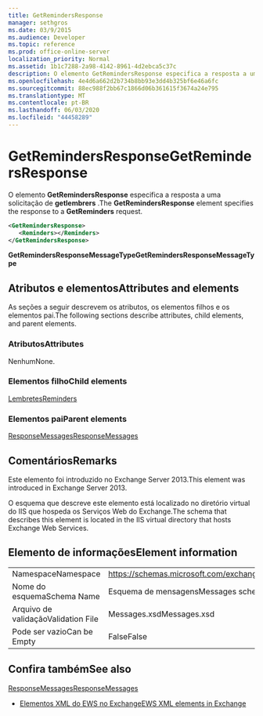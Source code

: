 ```yaml
---
title: GetRemindersResponse
manager: sethgros
ms.date: 03/9/2015
ms.audience: Developer
ms.topic: reference
ms.prod: office-online-server
localization_priority: Normal
ms.assetid: 1b1c7288-2a98-4142-8961-4d2ebca5c37c
description: O elemento GetRemindersResponse especifica a resposta a uma solicitação de getlembrers.
ms.openlocfilehash: 4e4d6a662d2b734b8bb93e3dd4b325bf6e46a6fc
ms.sourcegitcommit: 88ec988f2bb67c1866d06b361615f3674a24e795
ms.translationtype: MT
ms.contentlocale: pt-BR
ms.lasthandoff: 06/03/2020
ms.locfileid: "44458289"
---
```

# <a name="getremindersresponse"></a><span data-ttu-id="37e82-103">GetRemindersResponse</span><span class="sxs-lookup"><span data-stu-id="37e82-103">GetRemindersResponse</span></span>

<span data-ttu-id="37e82-104">O elemento **GetRemindersResponse** especifica a resposta a uma solicitação de **getlembrers** .</span><span class="sxs-lookup"><span data-stu-id="37e82-104">The **GetRemindersResponse** element specifies the response to a **GetReminders** request.</span></span> 
  
```XML
<GetRemindersResponse>
   <Reminders></Reminders>
</GetRemindersResponse>

```

 <span data-ttu-id="37e82-105">**GetRemindersResponseMessageType**</span><span class="sxs-lookup"><span data-stu-id="37e82-105">**GetRemindersResponseMessageType**</span></span>
## <a name="attributes-and-elements"></a><span data-ttu-id="37e82-106">Atributos e elementos</span><span class="sxs-lookup"><span data-stu-id="37e82-106">Attributes and elements</span></span>

<span data-ttu-id="37e82-107">As seções a seguir descrevem os atributos, os elementos filhos e os elementos pai.</span><span class="sxs-lookup"><span data-stu-id="37e82-107">The following sections describe attributes, child elements, and parent elements.</span></span>
  
### <a name="attributes"></a><span data-ttu-id="37e82-108">Atributos</span><span class="sxs-lookup"><span data-stu-id="37e82-108">Attributes</span></span>

<span data-ttu-id="37e82-109">Nenhum</span><span class="sxs-lookup"><span data-stu-id="37e82-109">None.</span></span>
  
### <a name="child-elements"></a><span data-ttu-id="37e82-110">Elementos filho</span><span class="sxs-lookup"><span data-stu-id="37e82-110">Child elements</span></span>

[<span data-ttu-id="37e82-111">Lembretes</span><span class="sxs-lookup"><span data-stu-id="37e82-111">Reminders</span></span>](reminders.md)
  
### <a name="parent-elements"></a><span data-ttu-id="37e82-112">Elementos pai</span><span class="sxs-lookup"><span data-stu-id="37e82-112">Parent elements</span></span>

[<span data-ttu-id="37e82-113">ResponseMessages</span><span class="sxs-lookup"><span data-stu-id="37e82-113">ResponseMessages</span></span>](responsemessages.md)
  
## <a name="remarks"></a><span data-ttu-id="37e82-114">Comentários</span><span class="sxs-lookup"><span data-stu-id="37e82-114">Remarks</span></span>

<span data-ttu-id="37e82-115">Este elemento foi introduzido no Exchange Server 2013.</span><span class="sxs-lookup"><span data-stu-id="37e82-115">This element was introduced in Exchange Server 2013.</span></span>
  
<span data-ttu-id="37e82-116">O esquema que descreve este elemento está localizado no diretório virtual do IIS que hospeda os Serviços Web do Exchange.</span><span class="sxs-lookup"><span data-stu-id="37e82-116">The schema that describes this element is located in the IIS virtual directory that hosts Exchange Web Services.</span></span>
  
## <a name="element-information"></a><span data-ttu-id="37e82-117">Elemento de informações</span><span class="sxs-lookup"><span data-stu-id="37e82-117">Element information</span></span>

|||
|:-----|:-----|
|<span data-ttu-id="37e82-118">Namespace</span><span class="sxs-lookup"><span data-stu-id="37e82-118">Namespace</span></span>  <br/> |https://schemas.microsoft.com/exchange/services/2006/messages  <br/> |
|<span data-ttu-id="37e82-119">Nome do esquema</span><span class="sxs-lookup"><span data-stu-id="37e82-119">Schema Name</span></span>  <br/> |<span data-ttu-id="37e82-120">Esquema de mensagens</span><span class="sxs-lookup"><span data-stu-id="37e82-120">Messages schema</span></span>  <br/> |
|<span data-ttu-id="37e82-121">Arquivo de validação</span><span class="sxs-lookup"><span data-stu-id="37e82-121">Validation File</span></span>  <br/> |<span data-ttu-id="37e82-122">Messages.xsd</span><span class="sxs-lookup"><span data-stu-id="37e82-122">Messages.xsd</span></span>  <br/> |
|<span data-ttu-id="37e82-123">Pode ser vazio</span><span class="sxs-lookup"><span data-stu-id="37e82-123">Can be Empty</span></span>  <br/> |<span data-ttu-id="37e82-124">False</span><span class="sxs-lookup"><span data-stu-id="37e82-124">False</span></span>  <br/> |
   
## <a name="see-also"></a><span data-ttu-id="37e82-125">Confira também</span><span class="sxs-lookup"><span data-stu-id="37e82-125">See also</span></span>



[<span data-ttu-id="37e82-126">ResponseMessages</span><span class="sxs-lookup"><span data-stu-id="37e82-126">ResponseMessages</span></span>](responsemessages.md)


- [<span data-ttu-id="37e82-127">Elementos XML do EWS no Exchange</span><span class="sxs-lookup"><span data-stu-id="37e82-127">EWS XML elements in Exchange</span></span>](ews-xml-elements-in-exchange.md)

